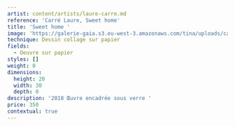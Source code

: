 ```yaml
---
artist: content/artists/laure-carre.md
reference: 'Carré Laure, Sweet home'
title: 'Sweet home '
image: 'https://galerie-gaia.s3.eu-west-3.amazonaws.com/tina/uploads/carre-laure/galerie gaia - laure carré -sweet home 18.jpeg'
technique: Dessin collage sur papier
fields:
  - Oeuvre sur papier
styles: []
weight: 0
dimensions:
  height: 20
  width: 30
  depth: 0
description: '2018 Œuvre encadrée sous verre '
price: 350
contextual: true
---
```


